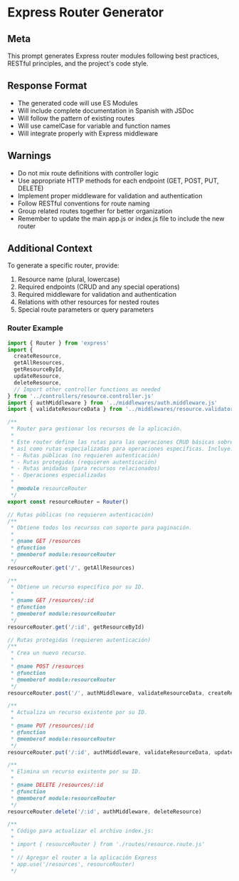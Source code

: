 # Express Router Generator

## Meta
This prompt generates Express router modules following best practices, RESTful principles, and the project's code style.

## Response Format
- The generated code will use ES Modules
- Will include complete documentation in Spanish with JSDoc
- Will follow the pattern of existing routes
- Will use camelCase for variable and function names
- Will integrate properly with Express middleware

## Warnings
- Do not mix route definitions with controller logic
- Use appropriate HTTP methods for each endpoint (GET, POST, PUT, DELETE)
- Implement proper middleware for validation and authentication
- Follow RESTful conventions for route naming
- Group related routes together for better organization
- Remember to update the main app.js or index.js file to include the new router

## Additional Context
To generate a specific router, provide:
1. Resource name (plural, lowercase)
2. Required endpoints (CRUD and any special operations)
3. Required middleware for validation and authentication
4. Relations with other resources for nested routes
5. Special route parameters or query parameters

### Router Example

```javascript
import { Router } from 'express'
import {
  createResource,
  getAllResources,
  getResourceById,
  updateResource,
  deleteResource,
  // Import other controller functions as needed
} from '../controllers/resource.controller.js'
import { authMiddleware } from '../middlewares/auth.middleware.js'
import { validateResourceData } from '../middlewares/resource.validator.js'

/**
 * Router para gestionar los recursos de la aplicación.
 * 
 * Este router define las rutas para las operaciones CRUD básicas sobre los recursos,
 * así como rutas especializadas para operaciones específicas. Incluye:
 * - Rutas públicas (no requieren autenticación)
 * - Rutas protegidas (requieren autenticación)
 * - Rutas anidadas (para recursos relacionados)
 * - Operaciones especializadas
 *
 * @module resourceRouter
 */
export const resourceRouter = Router()

// Rutas públicas (no requieren autenticación)
/**
 * Obtiene todos los recursos con soporte para paginación.
 * 
 * @name GET /resources
 * @function
 * @memberof module:resourceRouter
 */
resourceRouter.get('/', getAllResources)

/**
 * Obtiene un recurso específico por su ID.
 * 
 * @name GET /resources/:id
 * @function
 * @memberof module:resourceRouter
 */
resourceRouter.get('/:id', getResourceById)

// Rutas protegidas (requieren autenticación)
/**
 * Crea un nuevo recurso.
 * 
 * @name POST /resources
 * @function
 * @memberof module:resourceRouter
 */
resourceRouter.post('/', authMiddleware, validateResourceData, createResource)

/**
 * Actualiza un recurso existente por su ID.
 * 
 * @name PUT /resources/:id
 * @function
 * @memberof module:resourceRouter
 */
resourceRouter.put('/:id', authMiddleware, validateResourceData, updateResource)

/**
 * Elimina un recurso existente por su ID.
 * 
 * @name DELETE /resources/:id
 * @function
 * @memberof module:resourceRouter
 */
resourceRouter.delete('/:id', authMiddleware, deleteResource)

/**
 * Código para actualizar el archivo index.js:
 * 
 * import { resourceRouter } from './routes/resource.route.js'
 * 
 * // Agregar el router a la aplicación Express
 * app.use('/resources', resourceRouter)
 */
```